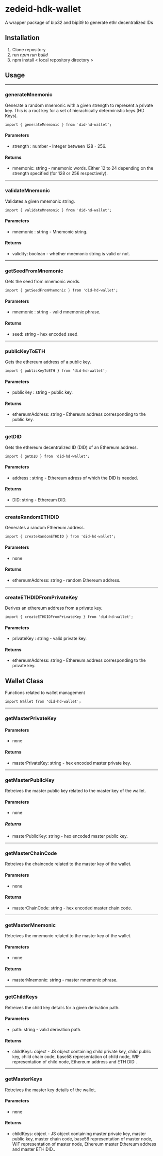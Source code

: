 # zedeid-hdk-wallet
A wrapper package of bip32 and bip39 to generate ethr decentralized IDs

## Installation

1. Clone repository
2. run *npm run build* 
3. npm install < local repository directory >

## Usage
---
### generateMnemonic

Generate a random mnemonic with a given strength to represent a private key. This is a root key for a set of hierachically deterministic keys (HD Keys).

```import { generateMnemonic } from 'did-hd-wallet';```


#### Parameters

- strength : number - Integer between 128 - 256.

#### Returns

- mnemonic: string - mnemonic words.  Either 12 to 24 depending on the strength specified (for 128 or 256 respectively).


---
### validateMnemonic

Validates a given mnemonic string.

```import { validateMnemonic } from 'did-hd-wallet';```

#### Parameters

- mnemonic : string - Mnemonic string.

#### Returns

- validity: boolean - whether mnemonic string is valid or not.

---
### getSeedFromMnemonic
Gets the seed from mnemonic words.

```import { getSeedFromMnemonic } from 'did-hd-wallet';```

#### Parameters

- mnemonic : string - valid mnemonic phrase.

#### Returns

- seed: string - hex encoded seed.

---
### publicKeyToETH

Gets the ethereum address of a public key.

```import { publicKeyToETH } from 'did-hd-wallet';```

#### Parameters

- publicKey : string - public key.

#### Returns

- ethereumAddress: string - Ethereum address corresponding to the public key.

---
### getDID
Gets the ethereum decentralized ID (DID) of an Ethereum address.

```import { getDID } from 'did-hd-wallet';```

#### Parameters

- address : string - Ethereum adress of which the DID is needed.

#### Returns

- DID: string - Ethereum DID.

---
### createRandomETHDID

Generates a random Ethereum address.

```import { createRandomETHDID } from 'did-hd-wallet';```

#### Parameters

- none

#### Returns

- ethereumAddress: string - random Ethereum address.

---
### createETHDIDFromPrivateKey
Derives an ethereum address from a private key.

```import { createETHDIDFromPrivateKey } from 'did-hd-wallet';```

#### Parameters

- privateKey : string - valid private key.

#### Returns

- ethereumAddress: string - Ethereum address corresponding to the private key.

## Wallet Class
Functions related to wallet management

```import Wallet from 'did-hd-wallet';```

---
### getMasterPrivateKey

#### Parameters

- none

#### Returns

- masterPrivateKey: string - hex encoded master private key.

---
### getMasterPublicKey
Retreives the master public key related to the master key of the wallet.
#### Parameters
- none

##### Returns
- masterPublicKey: string - hex encoded master public key.

---
### getMasterChainCode
Retreives the chaincode related to the master key of the wallet.
#### Parameters
- none

#### Returns
- masterChainCode: string - hex encoded master chain code.

---
### getMasterMnemonic
Retreives the mnemonic related to the master key of the wallet.
#### Parameters
- none

#### Returns
- masterMnemonic: string - master mnemonic phrase.

---
### getChildKeys
Retreives the child key details for a given derivation path.
#### Parameters
- path: string - valid derivation path.

#### Returns
- childKeys: object - JS object containing child private key, child public key, child chain code, base58 representation of child node, WIF representation of child node, Ethereum address and ETH DID .

---
### getMasterKeys
Retreives the master key details of the wallet.
#### Parameters
- none

#### Returns
- childKeys: object - JS object containing master private key, master public key, master chain code, base58 representation of master node, WIF representation of master node, Ethereum master Ethereum address and master ETH DID..